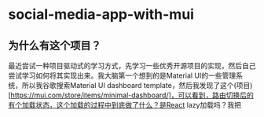 # social-media-app-with-mui
## 为什么有这个项目？
最近尝试一种项目驱动式的学习方式，先学习一些优秀开源项目的实现，然后自己尝试学习如何将其实现出来。我大脑第一个想到的是Material UI的一些管理系统，所以我谷歌搜索Material UI dashboard template，然后我发现了这个(项目)[https://mui.com/store/items/minimal-dashboard/]，可以看到，路由切换后的有个加载状态，这个加载的过程中到底做了什么？是React lazy加载吗？我把

## 